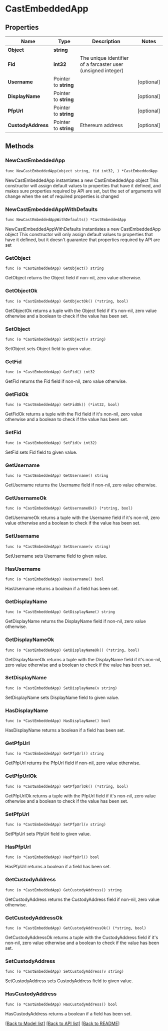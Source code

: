 # CastEmbeddedApp

## Properties

Name | Type | Description | Notes
------------ | ------------- | ------------- | -------------
**Object** | **string** |  | 
**Fid** | **int32** | The unique identifier of a farcaster user (unsigned integer) | 
**Username** | Pointer to **string** |  | [optional] 
**DisplayName** | Pointer to **string** |  | [optional] 
**PfpUrl** | Pointer to **string** |  | [optional] 
**CustodyAddress** | Pointer to **string** | Ethereum address | [optional] 

## Methods

### NewCastEmbeddedApp

`func NewCastEmbeddedApp(object string, fid int32, ) *CastEmbeddedApp`

NewCastEmbeddedApp instantiates a new CastEmbeddedApp object
This constructor will assign default values to properties that have it defined,
and makes sure properties required by API are set, but the set of arguments
will change when the set of required properties is changed

### NewCastEmbeddedAppWithDefaults

`func NewCastEmbeddedAppWithDefaults() *CastEmbeddedApp`

NewCastEmbeddedAppWithDefaults instantiates a new CastEmbeddedApp object
This constructor will only assign default values to properties that have it defined,
but it doesn't guarantee that properties required by API are set

### GetObject

`func (o *CastEmbeddedApp) GetObject() string`

GetObject returns the Object field if non-nil, zero value otherwise.

### GetObjectOk

`func (o *CastEmbeddedApp) GetObjectOk() (*string, bool)`

GetObjectOk returns a tuple with the Object field if it's non-nil, zero value otherwise
and a boolean to check if the value has been set.

### SetObject

`func (o *CastEmbeddedApp) SetObject(v string)`

SetObject sets Object field to given value.


### GetFid

`func (o *CastEmbeddedApp) GetFid() int32`

GetFid returns the Fid field if non-nil, zero value otherwise.

### GetFidOk

`func (o *CastEmbeddedApp) GetFidOk() (*int32, bool)`

GetFidOk returns a tuple with the Fid field if it's non-nil, zero value otherwise
and a boolean to check if the value has been set.

### SetFid

`func (o *CastEmbeddedApp) SetFid(v int32)`

SetFid sets Fid field to given value.


### GetUsername

`func (o *CastEmbeddedApp) GetUsername() string`

GetUsername returns the Username field if non-nil, zero value otherwise.

### GetUsernameOk

`func (o *CastEmbeddedApp) GetUsernameOk() (*string, bool)`

GetUsernameOk returns a tuple with the Username field if it's non-nil, zero value otherwise
and a boolean to check if the value has been set.

### SetUsername

`func (o *CastEmbeddedApp) SetUsername(v string)`

SetUsername sets Username field to given value.

### HasUsername

`func (o *CastEmbeddedApp) HasUsername() bool`

HasUsername returns a boolean if a field has been set.

### GetDisplayName

`func (o *CastEmbeddedApp) GetDisplayName() string`

GetDisplayName returns the DisplayName field if non-nil, zero value otherwise.

### GetDisplayNameOk

`func (o *CastEmbeddedApp) GetDisplayNameOk() (*string, bool)`

GetDisplayNameOk returns a tuple with the DisplayName field if it's non-nil, zero value otherwise
and a boolean to check if the value has been set.

### SetDisplayName

`func (o *CastEmbeddedApp) SetDisplayName(v string)`

SetDisplayName sets DisplayName field to given value.

### HasDisplayName

`func (o *CastEmbeddedApp) HasDisplayName() bool`

HasDisplayName returns a boolean if a field has been set.

### GetPfpUrl

`func (o *CastEmbeddedApp) GetPfpUrl() string`

GetPfpUrl returns the PfpUrl field if non-nil, zero value otherwise.

### GetPfpUrlOk

`func (o *CastEmbeddedApp) GetPfpUrlOk() (*string, bool)`

GetPfpUrlOk returns a tuple with the PfpUrl field if it's non-nil, zero value otherwise
and a boolean to check if the value has been set.

### SetPfpUrl

`func (o *CastEmbeddedApp) SetPfpUrl(v string)`

SetPfpUrl sets PfpUrl field to given value.

### HasPfpUrl

`func (o *CastEmbeddedApp) HasPfpUrl() bool`

HasPfpUrl returns a boolean if a field has been set.

### GetCustodyAddress

`func (o *CastEmbeddedApp) GetCustodyAddress() string`

GetCustodyAddress returns the CustodyAddress field if non-nil, zero value otherwise.

### GetCustodyAddressOk

`func (o *CastEmbeddedApp) GetCustodyAddressOk() (*string, bool)`

GetCustodyAddressOk returns a tuple with the CustodyAddress field if it's non-nil, zero value otherwise
and a boolean to check if the value has been set.

### SetCustodyAddress

`func (o *CastEmbeddedApp) SetCustodyAddress(v string)`

SetCustodyAddress sets CustodyAddress field to given value.

### HasCustodyAddress

`func (o *CastEmbeddedApp) HasCustodyAddress() bool`

HasCustodyAddress returns a boolean if a field has been set.


[[Back to Model list]](../README.md#documentation-for-models) [[Back to API list]](../README.md#documentation-for-api-endpoints) [[Back to README]](../README.md)


